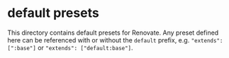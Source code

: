 # default presets

This directory contains default presets for Renovate. Any preset defined here can be referenced with or without the `default` prefix, e.g. `"extends": [":base"]` or `"extends": ["default:base"]`.

